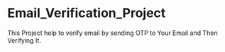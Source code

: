 # Email_Verification_Project
This Project help to verify email by sending OTP to Your Email and Then Verifying It.
